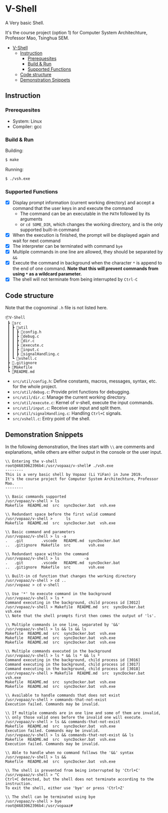# V-Shell

A Very basic Shell.

It's the course project (option 1) for Computer System Architechture, Professor Mao, Tsinghua SEM.


<!-- @import "[TOC]" {cmd="toc" depthFrom=1 depthTo=6 orderedList=false} -->

<!-- code_chunk_output -->

- [V-Shell](#V-Shell)
  - [Instruction](#Instruction)
    - [Prerequesites](#Prerequesites)
    - [Build & Run](#Build--Run)
    - [Supported Functions](#Supported-Functions)
  - [Code structure](#Code-structure)
  - [Demonstration Snippets](#Demonstration-Snippets)

<!-- /code_chunk_output -->


## Instruction

### Prerequesites

- System: Linux
- Compiler: gcc

### Build & Run

Building:

```bash
$ make
```

Running:

```Bash
$ ./vsh.exe
```

### Supported Functions

- [x] Display prompt information (current working directory) and accept a command that the user keys in and execute the command
  - The command can be an executable in the `PATH` followed by its arguments
  - or `cd SOME_DIR`, which changes the working directory, and is the only supported built-in command
- [x] When the execution is finished, the prompt will be displayed again and wait for next command
- [x] The interpreter can be terminated with command `bye`
- [x] Multiple commands in one line are allowed, they should be separated by `&&`
- [x] Execute the command in background when the character `*` is append to the end of one command. **Note that this will prevent commands from using `*` as a wildcard parameter.**
- [x] The shell will not terminate from being interrupted by `Ctrl-C`

## Code structure

Note that the cognominal `.h` file is not listed here.

```text
📦V-Shell
 ┣ 📂src
 ┃ ┣ 📂util
 ┃ ┃ ┣ 📜config.h
 ┃ ┃ ┣ 📜debug.c
 ┃ ┃ ┣ 📜dir.c
 ┃ ┃ ┣ 📜execute.c
 ┃ ┃ ┣ 📜input.c
 ┃ ┃ ┣ 📜signalHandling.c
 ┃ ┗ 📜vshell.c
 ┣ 📜.gitignore
 ┣ 📜Makefile
 ┗ 📜README.md
```

- `src/util/config.h`: Define constants, macros, messages, syntax, etc. for the whole project.
- `src/util/debug.c`: Provide print functions for debugging.
- `src/util/dir.c`: Manage the current working directory.
- `src/util/execute.c`: Kernel of v-shell, execute the input commands.
- `src/util/input.c`: Receive user input and split them.
- `src/util/signalHandling.c`: Handling `Ctrl+C` signals.
- `src/vshell.c`: Entry point of the shell.


## Demonstration Snippets

In the following demonstration, the lines start with `\\` are comments and explanations, while others are either output in the console or the user input.

```text
\\ Entering the v-shell
root@4683062396b4:/usr/vopaaz/v-shell# ./vsh.exe
--------
This is a very basic shell by Vopaaz (Li YiFan) in June 2019.
It's the course project for Computer System Architechture, Professor Mao.
--------

\\ Basic commands supported
/usr/vopaaz/v-shell > ls
Makefile  README.md  src  syncDocker.bat  vsh.exe

\\ Redundant space before the first valid command
/usr/vopaaz/v-shell >      ls
Makefile  README.md  src  syncDocker.bat  vsh.exe

\\ Basic command and parameters
/usr/vopaaz/v-shell > ls -a
.   .git        .vscode   README.md  syncDocker.bat
..  .gitignore  Makefile  src        vsh.exe

\\ Redundant space within the command
/usr/vopaaz/v-shell > ls           -a
.   .git        .vscode   README.md  syncDocker.bat
..  .gitignore  Makefile  src        vsh.exe

\\ Built-in cd function that changes the working directory
/usr/vopaaz/v-shell > cd ..
/usr/vopaaz > cd v-shell

\\ Use '*' to execute command in the background
/usr/vopaaz/v-shell > ls *
Command executing in the background, child process id [3012]
/usr/vopaaz/v-shell > Makefile  README.md  src  syncDocker.bat  vsh.exe
\\ Note that the shell prompts first then comes the output of 'ls'.

\\ Multiple commands in one line, separated by '&&'
/usr/vopaaz/v-shell > ls && ls && ls
Makefile  README.md  src  syncDocker.bat  vsh.exe
Makefile  README.md  src  syncDocker.bat  vsh.exe
Makefile  README.md  src  syncDocker.bat  vsh.exe

\\ Multiple commands executed in the background
/usr/vopaaz/v-shell > ls * && ls * && ls *
Command executing in the background, child process id [3016]
Command executing in the background, child process id [3017]
Command executing in the background, child process id [3018]
/usr/vopaaz/v-shell > Makefile  README.md  src  syncDocker.bat  vsh.exe
Makefile  README.md  src  syncDocker.bat  vsh.exe
Makefile  README.md  src  syncDocker.bat  vsh.exe

\\ Available to handle commands that does not exist
/usr/vopaaz/v-shell > commands-that-not-exist
Execution failed. Commands may be invalid.

\\ If multiple commands are in one line and some of them are invalid,
\\ only those valid ones before the invalid one will execute.
/usr/vopaaz/v-shell > ls && commands-that-not-exist
Makefile  README.md  src  syncDocker.bat  vsh.exe
Execution failed. Commands may be invalid.
/usr/vopaaz/v-shell > ls && commands-that-not-exist && ls
Makefile  README.md  src  syncDocker.bat  vsh.exe
Execution failed. Commands may be invalid.

\\ Able to handle when no command follows the '&&' syntax
/usr/vopaaz/v-shell > ls &&
Makefile  README.md  src  syncDocker.bat  vsh.exe

\\ The shell is prevented from being interrupted by 'Ctrl+C'
/usr/vopaaz/v-shell > ^C
Ctrl+C detected, but the shell does not terminate according to the instruction.
To exit the shell, either use 'bye' or press 'Ctrl+Z'

\\ The shell can be terminated using bye
/usr/vopaaz/v-shell > bye
root@4683062396b4:/usr/vopaaz#
```
